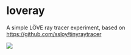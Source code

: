 # loveray

A simple LÖVE ray tracer experiment, based on https://github.com/ssloy/tinyraytracer

![](https://cdn3.imggmi.com/uploads/2019/1/25/9e76e702d330fbbf387d9b439fcff362-full.png)